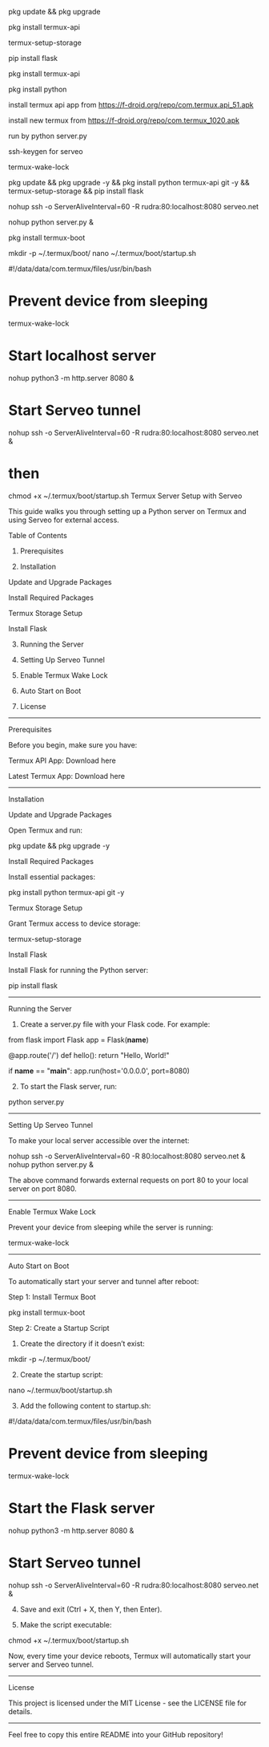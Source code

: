 pkg update && pkg upgrade

pkg install termux-api

termux-setup-storage



pip install flask 



pkg install termux-api



pkg install python



install termux api app from https://f-droid.org/repo/com.termux.api_51.apk


install new termux from https://f-droid.org/repo/com.termux_1020.apk



run by python server.py



ssh-keygen for serveo

termux-wake-lock



pkg update && pkg upgrade -y && pkg install python termux-api git -y && termux-setup-storage && pip install flask






nohup ssh -o ServerAliveInterval=60 -R rudra:80:localhost:8080 serveo.net 





nohup python server.py &



pkg install termux-boot




mkdir -p ~/.termux/boot/
nano ~/.termux/boot/startup.sh




#!/data/data/com.termux/files/usr/bin/bash

# Prevent device from sleeping
termux-wake-lock

# Start localhost server
nohup python3 -m http.server 8080 &

# Start Serveo tunnel
nohup ssh -o ServerAliveInterval=60 -R rudra:80:localhost:8080 serveo.net &






# then
chmod +x ~/.termux/boot/startup.sh
Termux Server Setup with Serveo

This guide walks you through setting up a Python server on Termux and using Serveo for external access.

Table of Contents

1. Prerequisites


2. Installation

Update and Upgrade Packages

Install Required Packages

Termux Storage Setup

Install Flask



3. Running the Server


4. Setting Up Serveo Tunnel


5. Enable Termux Wake Lock


6. Auto Start on Boot


7. License




---

Prerequisites

Before you begin, make sure you have:

Termux API App: Download here

Latest Termux App: Download here



---

Installation

Update and Upgrade Packages

Open Termux and run:

pkg update && pkg upgrade -y

Install Required Packages

Install essential packages:

pkg install python termux-api git -y

Termux Storage Setup

Grant Termux access to device storage:

termux-setup-storage

Install Flask

Install Flask for running the Python server:

pip install flask


---

Running the Server

1. Create a server.py file with your Flask code. For example:

from flask import Flask
app = Flask(__name__)

@app.route('/')
def hello():
    return "Hello, World!"

if __name__ == "__main__":
    app.run(host='0.0.0.0', port=8080)


2. To start the Flask server, run:

python server.py




---

Setting Up Serveo Tunnel

To make your local server accessible over the internet:

nohup ssh -o ServerAliveInterval=60 -R 80:localhost:8080 serveo.net &
nohup python server.py &

The above command forwards external requests on port 80 to your local server on port 8080.



---

Enable Termux Wake Lock

Prevent your device from sleeping while the server is running:

termux-wake-lock


---

Auto Start on Boot

To automatically start your server and tunnel after reboot:

Step 1: Install Termux Boot

pkg install termux-boot

Step 2: Create a Startup Script

1. Create the directory if it doesn’t exist:

mkdir -p ~/.termux/boot/


2. Create the startup script:

nano ~/.termux/boot/startup.sh


3. Add the following content to startup.sh:

#!/data/data/com.termux/files/usr/bin/bash

# Prevent device from sleeping
termux-wake-lock

# Start the Flask server
nohup python3 -m http.server 8080 &

# Start Serveo tunnel
nohup ssh -o ServerAliveInterval=60 -R rudra:80:localhost:8080 serveo.net &


4. Save and exit (Ctrl + X, then Y, then Enter).


5. Make the script executable:

chmod +x ~/.termux/boot/startup.sh



Now, every time your device reboots, Termux will automatically start your server and Serveo tunnel.


---

License

This project is licensed under the MIT License - see the LICENSE file for details.


---

Feel free to copy this entire README into your GitHub repository!

